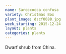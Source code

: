 ```yaml
---
name: Sarcococca confusa
variety: Christmas Box
plant_image: dscf0088.jpg
week_starting: 2015-12-24
layout: plants 
categories: plants 
---
```

Dwarf shrub from China.